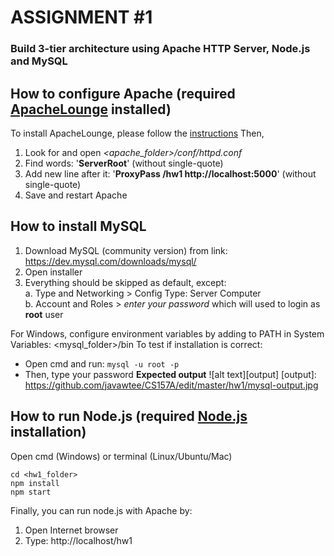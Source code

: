 # ASSIGNMENT #1
### Build 3-tier architecture using Apache HTTP Server, Node.js and MySQL

## How to configure Apache (required [ApacheLounge](https://www.apachelounge.com/download/) installed)
To install ApacheLounge, please follow the [instructions](https://www.sitepoint.com/how-to-install-apache-on-windows/)
Then, 
1. Look for and open *<apache_folder>/conf/httpd.conf*
2. Find words: '**ServerRoot**' (without single-quote)
3. Add new line after it: '**ProxyPass /hw1 http://localhost:5000**' (without single-quote)
4. Save and restart Apache

## How to install MySQL
1. Download MySQL (community version) from link: https://dev.mysql.com/downloads/mysql/
2. Open installer
3. Everything should be skipped as default, except:<br/>
a. Type and Networking > Config Type: Server Computer<br/>
b. Account and Roles > *enter your password* which will used to login as **root** user

For Windows, configure environment variables by adding to PATH in System Variables: <mysql_folder>/bin
To test if installation is correct:
- Open cmd and run: ``` mysql -u root -p ```
- Then, type your password
**Expected output**
![alt text][output]
[output]: https://github.com/javawtee/CS157A/edit/master/hw1/mysql-output.jpg

## How to run Node.js (required [Node.js](https://nodejs.org/en/download/) installation)
Open cmd (Windows) or terminal (Linux/Ubuntu/Mac)
```
cd <hw1_folder>
npm install
npm start
```

Finally, you can run node.js with Apache by:
1. Open Internet browser
2. Type: http://localhost/hw1
